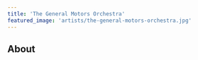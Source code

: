 ```yaml
---
title: 'The General Motors Orchestra'
featured_image: 'artists/the-general-motors-orchestra.jpg'
---
```


## About


